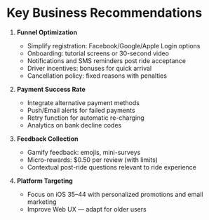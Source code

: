 # Key Business Recommendations

1. **Funnel Optimization**
    - Simplify registration: Facebook/Google/Apple Login options
    - Onboarding: tutorial screens or 30-second video
    - Notifications and SMS reminders post ride acceptance
    - Driver incentives: bonuses for quick arrival
    - Cancellation policy: fixed reasons with penalties

2. **Payment Success Rate**
    - Integrate alternative payment methods
    - Push/Email alerts for failed payments
    - Retry function for automatic re-charging
    - Analytics on bank decline codes

3. **Feedback Collection**
    - Gamify feedback: emojis, mini-surveys
    - Micro-rewards: $0.50 per review (with limits)
    - Contextual post-ride questions relevant to ride experience

4. **Platform Targeting**
    - Focus on iOS 35–44 with personalized promotions and email marketing
    - Improve Web UX — adapt for older users
 

